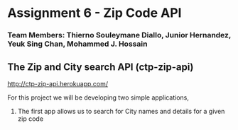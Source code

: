 # Assignment 6 - Zip Code API

### Team Members: Thierno Souleymane Diallo, Junior Hernandez, Yeuk Sing Chan, Mohammed J. Hossain

## The Zip and City search API (ctp-zip-api)

http://ctp-zip-api.herokuapp.com/

For this project we will be developing two simple applications,

1. The first app allows us to search for City names and details for a given zip code
